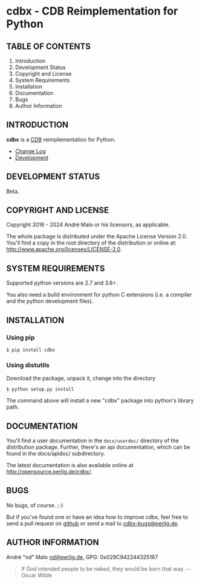 # cdbx - CDB Reimplementation for Python

TABLE OF CONTENTS
-----------------

1. Introduction
1. Development Status
1. Copyright and License
1. System Requirements
1. Installation
1. Documentation
1. Bugs
1. Author Information


## INTRODUCTION

**cdbx** is a [CDB](https://cr.yp.to/cdb.html) reimplementation for Python.

* [Change Log](CHANGES)
* [Development](docs/DEVELOPMENT.md)


## DEVELOPMENT STATUS

Beta.


## COPYRIGHT AND LICENSE

Copyright 2016 - 2024
André Malo or his licensors, as applicable.

The whole package is distributed under the Apache License Version 2.0.
You'll find a copy in the root directory of the distribution or online
at: <http://www.apache.org/licenses/LICENSE-2.0>.


## SYSTEM REQUIREMENTS

Supported python versions are 2.7 and 3.6+.

You also need a build environment for python C extensions (i.e. a compiler
and the python development files).


## INSTALLATION

### Using pip

```
$ pip install cdbx
```


### Using distutils

Download the package, unpack it, change into the directory

```
$ python setup.py install
```

The command above will install a new "cdbx" package into python's
library path.


## DOCUMENTATION

You'll find a user documentation in the `docs/userdoc/` directory of the
distribution package. Further, there's an api documentation, which can be found
in the docs/apidoc/ subdirectory.

The latest documentation is also available online at
<http://opensource.perlig.de/cdbx/>.


## BUGS

No bugs, of course. ;-)

But if you've found one or have an idea how to improve cdbx, feel free to
send a pull request on [github](https://github.com/ndparker/cdbx) or
send a mail to <cdbx-bugs@perlig.de>.


## AUTHOR INFORMATION

André "nd" Malo <nd@perlig.de>, GPG: 0x029C942244325167


>  If God intended people to be naked, they would be born that way.
>                                                   -- Oscar Wilde
